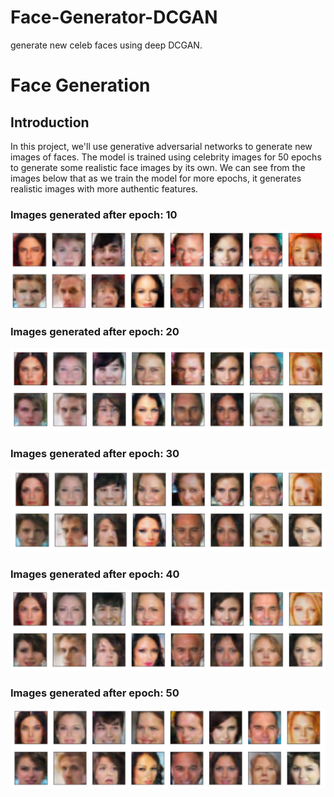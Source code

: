 # Face-Generator-DCGAN
generate new celeb faces using deep DCGAN.
# Face Generation

## Introduction
In this project, we'll use generative adversarial networks to generate new images of faces. The model is trained using celebrity images for 50 epochs to generate some realistic face images by its own. We can see from the images below that as we train the model for more epochs, it generates realistic images with more authentic features.

### Images generated after epoch: 10

![epoch10](images/epoch10.png)

### Images generated after epoch: 20

![epoch10](images/epoch20.png)

### Images generated after epoch: 30

![epoch10](images/epoch30.png)

### Images generated after epoch: 40

![epoch10](images/epoch40.png)

### Images generated after epoch: 50

![epoch10](images/epoch50.png)
